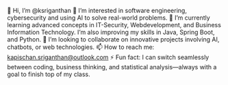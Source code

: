 👋 Hi, I’m @ksriganthan
👀 I’m interested in software engineering, cybersecurity and using AI to solve real-world problems.
🌱 I’m currently learning advanced concepts in IT-Security, Webdevelopment, and Business Information Technology. I’m also improving my skills in Java, Spring Boot, and Python.
💞️ I’m looking to collaborate on innovative projects involving AI, chatbots, or web technologies.
📫 How to reach me: kapischan.sriganthan@outlook.com
⚡ Fun fact: I can switch seamlessly between coding, business thinking, and statistical analysis—always with a goal to finish top of my class.
